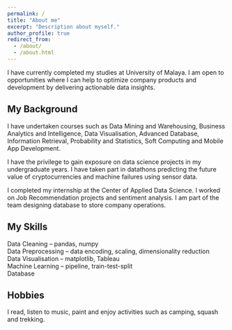 ```yaml
---
permalink: /
title: "About me"
excerpt: "Description about myself."
author_profile: true
redirect_from: 
  - /about/
  - /about.html
---
```


I have currently completed my studies at University of Malaya. I am open to opportunities where I can help to optimize company products and development by delivering actionable data insights.

## My Background
I have undertaken courses such as Data Mining and Warehousing, Business Analytics and Intelligence, Data Visualisation, Advanced Database, Information Retrieval, Probability and Statistics, Soft Computing and Mobile App Development.

I have the privilege to gain exposure on data science projects in my undergraduate years. I have taken part in datathons predicting the future value of cryptocurrencies and machine failures using sensor data. 

I completed my internship at the Center of Applied Data Science. I worked on Job Recommendation projects and sentiment analysis. I am part of the team designing database to store company operations.

## My Skills
Data Cleaning &ndash; pandas, numpy  
Data Preprocessing &ndash; data encoding, scaling, dimensionality reduction  
Data Visualisation &ndash; matplotlib, Tableau  
Machine Learning &ndash; pipeline, train-test-split  
Database  

## Hobbies
I read, listen to music, paint and enjoy activities such as camping, squash and trekking.
